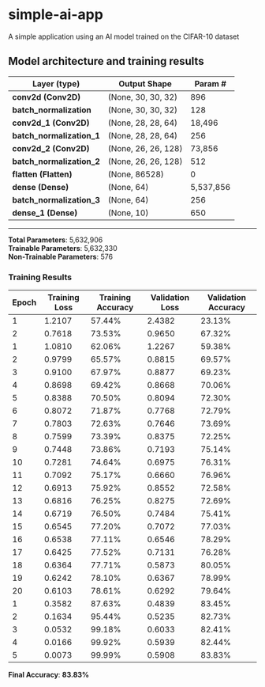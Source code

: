# simple-ai-app
 A simple application using an AI model trained on the CIFAR-10 dataset


## Model architecture and training results

| Layer (type)               | Output Shape          | Param #     |
|----------------------------|-----------------------|-------------|
| **conv2d (Conv2D)**        | (None, 30, 30, 32)   | 896         |
| **batch_normalization**    | (None, 30, 30, 32)   | 128         |
| **conv2d_1 (Conv2D)**      | (None, 28, 28, 64)   | 18,496      |
| **batch_normalization_1**  | (None, 28, 28, 64)   | 256         |
| **conv2d_2 (Conv2D)**      | (None, 26, 26, 128)  | 73,856      |
| **batch_normalization_2**  | (None, 26, 26, 128)  | 512         |
| **flatten (Flatten)**      | (None, 86528)        | 0           |
| **dense (Dense)**          | (None, 64)           | 5,537,856   |
| **batch_normalization_3**  | (None, 64)           | 256         |
| **dense_1 (Dense)**        | (None, 10)           | 650         |

---

**Total Parameters**: 5,632,906  
**Trainable Parameters**: 5,632,330  
**Non-Trainable Parameters**: 576

### Training Results

| **Epoch** | **Training Loss** | **Training Accuracy** | **Validation Loss** | **Validation Accuracy** |
|-----------|-------------------|-----------------------|---------------------|-------------------------|
| 1         | 1.2107            | 57.44%               | 2.4382              | 23.13%                 |
| 2         | 0.7618            | 73.53%               | 0.9650              | 67.32%                 |
| 1         | 1.0810            | 62.06%               | 1.2267              | 59.38%                 |
| 2         | 0.9799            | 65.57%               | 0.8815              | 69.57%                 |
| 3         | 0.9100            | 67.97%               | 0.8877              | 69.23%                 |
| 4         | 0.8698            | 69.42%               | 0.8668              | 70.06%                 |
| 5         | 0.8388            | 70.50%               | 0.8094              | 72.30%                 |
| 6         | 0.8072            | 71.87%               | 0.7768              | 72.79%                 |
| 7         | 0.7803            | 72.63%               | 0.7646              | 73.69%                 |
| 8         | 0.7599            | 73.39%               | 0.8375              | 72.25%                 |
| 9         | 0.7448            | 73.86%               | 0.7193              | 75.14%                 |
| 10        | 0.7281            | 74.64%               | 0.6975              | 76.31%                 |
| 11        | 0.7092            | 75.17%               | 0.6660              | 76.96%                 |
| 12        | 0.6913            | 75.92%               | 0.8552              | 72.58%                 |
| 13        | 0.6816            | 76.25%               | 0.8275              | 72.69%                 |
| 14        | 0.6719            | 76.50%               | 0.7484              | 75.41%                 |
| 15        | 0.6545            | 77.20%               | 0.7072              | 77.03%                 |
| 16        | 0.6538            | 77.11%               | 0.6546              | 78.29%                 |
| 17        | 0.6425            | 77.52%               | 0.7131              | 76.28%                 |
| 18        | 0.6364            | 77.71%               | 0.5873              | 80.05%                 |
| 19        | 0.6242            | 78.10%               | 0.6367              | 78.99%                 |
| 20        | 0.6103            | 78.61%               | 0.6292              | 79.64%                 |
| 1         | 0.3582            | 87.63%               | 0.4839              | 83.45%                 |
| 2         | 0.1634            | 95.44%               | 0.5235              | 82.73%                 |
| 3         | 0.0532            | 99.18%               | 0.6033              | 82.41%                 |
| 4         | 0.0166            | 99.92%               | 0.5939              | 82.44%                 |
| 5         | 0.0073            | 99.99%               | 0.5908              | 83.83%                 |

**Final Accuracy**: **83.83%**

